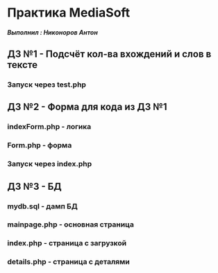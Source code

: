 # Практика MediaSoft
##### Выполнил : Никоноров Антон

## ДЗ №1 - Подсчёт кол-ва вхождений и слов в тексте
### Запуск через test.php

## ДЗ №2 - Форма для кода из ДЗ №1
### indexForm.php - логика
### Form.php - форма
### Запуск через index.php

## ДЗ №3 - БД
### mydb.sql - дамп БД
### mainpage.php - основная страница
### index.php - страница с загрузкой
### details.php - страница с деталями 